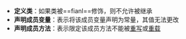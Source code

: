 - **定义类**：如果类被==fianl==修饰，则不允许被继承
- **声明成员变量**：表示将该成员变量声明为常量，其值无法更改
- **声明成员方法**：表示限定该成员方法不能被[重写](重写.md)或[重载](重载.md) 